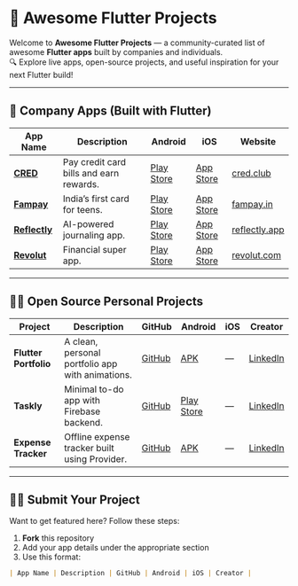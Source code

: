 # 🚀 Awesome Flutter Projects

Welcome to **Awesome Flutter Projects** — a community-curated list of awesome **Flutter apps** built by companies and individuals.  
🔍 Explore live apps, open-source projects, and useful inspiration for your next Flutter build!

---

## 📱 Company Apps (Built with Flutter)

| App Name | Description | Android | iOS | Website |
|----------|-------------|---------|-----|---------|
| **[CRED](https://www.cred.club)** | Pay credit card bills and earn rewards. | [Play Store](https://play.google.com/store/apps/details?id=com.cred.club) | [App Store](https://apps.apple.com/in/app/cred/id1189012039) | [cred.club](https://www.cred.club) |
| **[Fampay](https://fampay.in)** | India’s first card for teens. | [Play Store](https://play.google.com/store/apps/details?id=in.fampay.app) | [App Store](https://apps.apple.com/in/app/fampay/id1518398469) | [fampay.in](https://fampay.in) |
| **[Reflectly](https://reflectly.app/)** | AI-powered journaling app. | [Play Store](https://play.google.com/store/apps/details?id=com.reflectlyApp) | [App Store](https://apps.apple.com/us/app/reflectly/id1241229134) | [reflectly.app](https://reflectly.app/) |
| **[Revolut](https://www.revolut.com/)** | Financial super app. | [Play Store](https://play.google.com/store/apps/details?id=com.revolut.revolut) | [App Store](https://apps.apple.com/gb/app/revolut/id932493382) | [revolut.com](https://www.revolut.com/) |

---

## 👨‍💻 Open Source Personal Projects

| Project | Description | GitHub | Android | iOS | Creator |
|---------|-------------|--------|---------|-----|---------|
| **Flutter Portfolio** | A clean, personal portfolio app with animations. | [GitHub](https://github.com/DevStack06/Flutter-Portfolio-App) | [APK](https://github.com/DevStack06/Flutter-Portfolio-App/releases) | — | [LinkedIn](https://linkedin.com/in/devstack06) |
| **Taskly** | Minimal to-do app with Firebase backend. | [GitHub](https://github.com/xyz/taskly) | [Play Store](https://play.google.com/store/apps/details?id=com.taskly.app) | — | [LinkedIn](https://linkedin.com/in/xyz) |
| **Expense Tracker** | Offline expense tracker built using Provider. | [GitHub](https://github.com/ashishrawat2911/Flutter-Expense-Tracker-App) | [APK](https://github.com/ashishrawat2911/Flutter-Expense-Tracker-App/releases) | — | [LinkedIn](https://linkedin.com/in/ashishrawat2911) |

---

## 🧑‍💻 Submit Your Project

Want to get featured here? Follow these steps:

1. **Fork** this repository
2. Add your app details under the appropriate section
3. Use this format:

```markdown
| App Name | Description | GitHub | Android | iOS | Creator |
